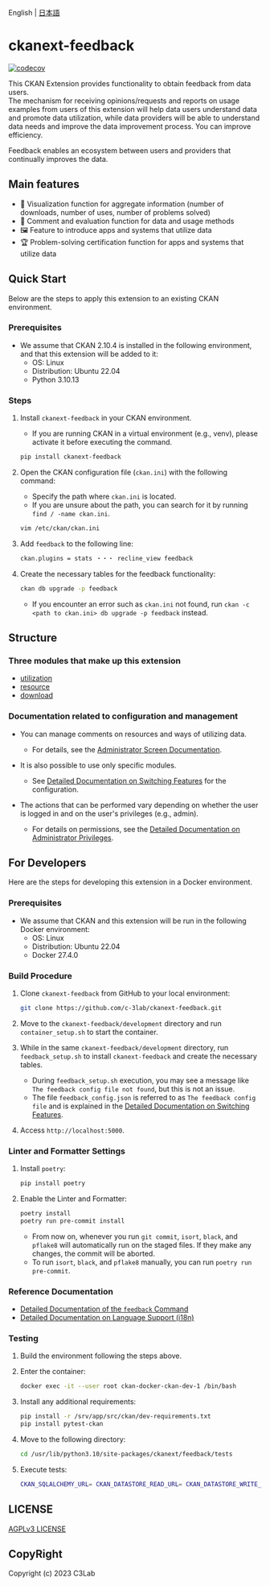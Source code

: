 English | [日本語](https://github.com/c-3lab/ckanext-feedback/blob/main/README.md)

# ckanext-feedback

[![codecov](https://codecov.io/github/c-3lab/ckanext-feedback/graph/badge.svg?token=8T2RIXPXOM)](https://codecov.io/github/c-3lab/ckanext-feedback)

This CKAN Extension provides functionality to obtain feedback from data users.  
The mechanism for receiving opinions/requests and reports on usage examples from users of this extension will help data users understand data and promote data utilization, while data providers will be able to understand data needs and improve the data improvement process. You can improve efficiency.

Feedback enables an ecosystem between users and providers that continually improves the data.

## Main features

* 👀 Visualization function for aggregate information (number of downloads, number of uses, number of problems solved)
* 💬 Comment and evaluation function for data and usage methods
* 🖼 Feature to introduce apps and systems that utilize data
* 🏆 Problem-solving certification function for apps and systems that utilize data

## Quick Start

Below are the steps to apply this extension to an existing CKAN environment.

### Prerequisites

* We assume that CKAN 2.10.4 is installed in the following environment, and that this extension will be added to it:
  * OS: Linux
  * Distribution: Ubuntu 22.04
  * Python 3.10.13

### Steps

1. Install `ckanext-feedback` in your CKAN environment.

    * If you are running CKAN in a virtual environment (e.g., venv), please activate it before executing the command.

    ```bash
    pip install ckanext-feedback
    ```

2. Open the CKAN configuration file (`ckan.ini`) with the following command:

    * Specify the path where `ckan.ini` is located.
    * If you are unsure about the path, you can search for it by running `find / -name ckan.ini`.

    ```bash
    vim /etc/ckan/ckan.ini
    ```

3. Add `feedback` to the following line:

    ```bash
    ckan.plugins = stats ・・・ recline_view feedback
    ```

4. Create the necessary tables for the feedback functionality:

    ```bash
    ckan db upgrade -p feedback
    ```
    * If you encounter an error such as `ckan.ini` not found, run `ckan -c <path to ckan.ini> db upgrade -p feedback` instead.

## Structure

### Three modules that make up this extension

* [utilization](./docs/ja/utilization.md)
* [resource](./docs/ja/resource.md)
* [download](./docs/ja/download.md)

### Documentation related to configuration and management

* You can manage comments on resources and ways of utilizing data.
  * For details, see the [Administrator Screen Documentation](docs/ja/admin.md).

* It is also possible to use only specific modules.
  * See [Detailed Documentation on Switching Features](./docs/ja/switch_function.md) for the configuration.

* The actions that can be performed vary depending on whether the user is logged in and on the user's privileges (e.g., admin).
  * For details on permissions, see the [Detailed Documentation on Administrator Privileges](./docs/ja/authority.md).

## For Developers

Here are the steps for developing this extension in a Docker environment.

### Prerequisites

* We assume that CKAN and this extension will be run in the following Docker environment:
  * OS: Linux
  * Distribution: Ubuntu 22.04
  * Docker 27.4.0

### Build Procedure

1. Clone `ckanext-feedback` from GitHub to your local environment:

    ```bash
    git clone https://github.com/c-3lab/ckanext-feedback.git
    ```

2. Move to the `ckanext-feedback/development` directory and run `container_setup.sh` to start the container.

3. While in the same `ckanext-feedback/development` directory, run `feedback_setup.sh` to install `ckanext-feedback` and create the necessary tables.

    * During `feedback_setup.sh` execution, you may see a message like `The feedback config file not found`, but this is not an issue.
    * The file `feedback_config.json` is referred to as `The feedback config file` and is explained in the [Detailed Documentation on Switching Features](./docs/ja/switch_function.md).

4. Access `http://localhost:5000`.

### Linter and Formatter Settings

1. Install `poetry`:

    ```bash
    pip install poetry
    ```

2. Enable the Linter and Formatter:

    ```bash
    poetry install
    poetry run pre-commit install
    ```

    * From now on, whenever you run `git commit`, `isort`, `black`, and `pflake8` will automatically run on the staged files. If they make any changes, the commit will be aborted.
    * To run `isort`, `black`, and `pflake8` manually, you can run `poetry run pre-commit`.

### Reference Documentation

* [Detailed Documentation of the `feedback` Command](./docs/ja/feedback_command.md)
* [Detailed Documentation on Language Support (i18n)](./docs/ja/i18n.md)

### Testing

1. Build the environment following the steps above.

2. Enter the container:

    ```bash
    docker exec -it --user root ckan-docker-ckan-dev-1 /bin/bash
    ```

3. Install any additional requirements:

    ```bash
    pip install -r /srv/app/src/ckan/dev-requirements.txt
    pip install pytest-ckan
    ```

4. Move to the following directory:

    ```bash
    cd /usr/lib/python3.10/site-packages/ckanext/feedback/tests
    ```

5. Execute tests:

    ```bash
    CKAN_SQLALCHEMY_URL= CKAN_DATASTORE_READ_URL= CKAN_DATASTORE_WRITE_URL= pytest -s --ckan-ini=config/test.ini --cov=ckanext.feedback --cov-branch --disable-warnings ./
    ```

## LICENSE

[AGPLv3 LICENSE](https://github.com/c-3lab/ckanext-feedback/blob/feature/documentation-README/LICENSE)

## CopyRight

Copyright (c) 2023 C3Lab

